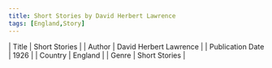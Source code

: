 ```yaml
---
title: Short Stories by David Herbert Lawrence
tags: [England,Story]
---     
```

| Title | Short Stories  |
| Author |  David Herbert Lawrence  |
| Publication Date | 1926   |
| Country | England |
| Genre | Short Stories  |
        